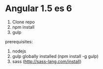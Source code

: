 # Angular 1.5 es 6

1. Clone repo
2. npm install
3. gulp

prerequisites:
 1. nodejs
 2. gulp globally installed (npm install -g gulp)
 3. sass (http://sass-lang.com/install)

